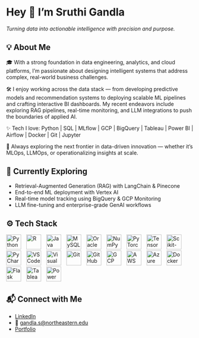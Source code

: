 # Hey 👋 I’m Sruthi Gandla  
*Turning data into actionable intelligence with precision and purpose.*


## 💡 About Me

🎓 With a strong foundation in data engineering, analytics, and cloud platforms, I’m passionate about designing intelligent systems that address complex, real-world business challenges.

🛠️ I enjoy working across the data stack — from developing predictive models and recommendation systems to deploying scalable ML pipelines and crafting interactive BI dashboards. My recent endeavors include exploring RAG pipelines, real-time monitoring, and LLM integrations to push the boundaries of applied AI.

✨ Tech I love: Python | SQL | MLflow | GCP | BigQuery | Tableau | Power BI | Airflow | Docker | Git | Jupyter

🚀 Always exploring the next frontier in data-driven innovation — whether it’s MLOps, LLMOps, or operationalizing insights at scale.

## 🧭 Currently Exploring

- Retrieval-Augmented Generation (RAG) with LangChain & Pinecone  
- End-to-end ML deployment with Vertex AI  
- Real-time model tracking using BigQuery & GCP Monitoring  
- LLM fine-tuning and enterprise-grade GenAI workflows


## ⚙️ Tech Stack

<p align="left">
  <img src="https://cdn.jsdelivr.net/gh/devicons/devicon/icons/python/python-original.svg" height="40" alt="Python" style="margin-right:10px;"/>
  <img src="https://cdn.jsdelivr.net/gh/devicons/devicon/icons/r/r-original.svg" height="40" alt="R" style="margin-right:10px;"/>
  <img src="https://cdn.jsdelivr.net/gh/devicons/devicon/icons/java/java-original.svg" height="40" alt="Java" style="margin-right:10px;"/>
  <img src="https://cdn.jsdelivr.net/gh/devicons/devicon/icons/mysql/mysql-original.svg" height="40" alt="MySQL" style="margin-right:10px;"/>
  <img src="https://upload.wikimedia.org/wikipedia/commons/5/50/Oracle_logo.svg" height="40" alt="Oracle" style="margin-right:10px;"/>
  <img src="https://cdn.jsdelivr.net/gh/devicons/devicon/icons/numpy/numpy-original.svg" height="40" alt="NumPy" style="margin-right:10px;"/>
  <img src="https://cdn.jsdelivr.net/gh/devicons/devicon/icons/pytorch/pytorch-original.svg" height="40" alt="PyTorch" style="margin-right:10px;"/>
  <img src="https://cdn.jsdelivr.net/gh/devicons/devicon/icons/tensorflow/tensorflow-original.svg" height="40" alt="TensorFlow" style="margin-right:10px;"/>
  <img src="https://upload.wikimedia.org/wikipedia/commons/0/05/Scikit_learn_logo_small.svg" height="40" alt="Scikit-learn" style="margin-right:10px;"/>
  <img src="https://cdn.jsdelivr.net/gh/devicons/devicon/icons/pycharm/pycharm-original.svg" height="40" alt="PyCharm" style="margin-right:10px;"/>
  <img src="https://cdn.jsdelivr.net/gh/devicons/devicon/icons/vscode/vscode-original.svg" height="40" alt="VS Code" style="margin-right:10px;"/>
  <img src="https://cdn.jsdelivr.net/gh/devicons/devicon/icons/visualstudio/visualstudio-plain.svg" height="40" alt="Visual Studio" style="margin-right:10px;"/>
  <img src="https://cdn.jsdelivr.net/gh/devicons/devicon/icons/git/git-original.svg" height="40" alt="Git" style="margin-right:10px;"/>
  <img src="https://cdn.jsdelivr.net/gh/devicons/devicon/icons/github/github-original.svg" height="40" alt="GitHub" style="margin-right:10px;"/>
  <img src="https://upload.wikimedia.org/wikipedia/commons/1/18/Google_Cloud_Logo.svg" height="40" alt="GCP" style="margin-right:10px;"/>
  <img src="https://img.icons8.com/color/48/amazon-web-services.png" height="40" alt="AWS" style="margin-right:10px;"/>
  <img src="https://cdn.jsdelivr.net/gh/devicons/devicon/icons/azure/azure-original.svg" height="40" alt="Azure" style="margin-right:10px;"/>
  <img src="https://cdn.jsdelivr.net/gh/devicons/devicon/icons/docker/docker-original.svg" height="40" alt="Docker" style="margin-right:10px;"/>
  <img src="https://cdn.jsdelivr.net/gh/devicons/devicon/icons/flask/flask-original.svg" height="40" alt="Flask" style="margin-right:10px;"/>
  <img src="https://img.icons8.com/color/48/tableau-software.png" height="40" alt="Tableau" style="margin-right:10px;"/>
  <img src="https://img.icons8.com/color/48/power-bi.png" height="40" alt="Power BI" style="margin-right:10px;"/>
</p>



## 📬 Connect with Me

- [LinkedIn](https://www.linkedin.com/in/sruthi-gandla-38464b206/)
- 📧 [gandla.s@northeastern.edu](mailto:gandla.s@northeastern.edu)
- [Portfolio](https://sruthigandla.vercel.app)

<!--
**SruthiGandla01/SruthiGandla01** is a ✨ _special_ ✨ repository because its `README.md` (this file) appears on your GitHub profile.

Here are some ideas to get you started:

- 🔭 I’m currently working on ...
- 🌱 I’m currently learning ...
- 👯 I’m looking to collaborate on ...
- 🤔 I’m looking for help with ...
- 💬 Ask me about ...
- 📫 How to reach me: ...
- 😄 Pronouns: ...
- ⚡ Fun fact: ...
-->
